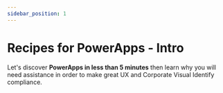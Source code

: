 ```yaml
---
sidebar_position: 1
---
```


# Recipes for PowerApps - Intro

Let's discover **PowerApps in less than 5 minutes** then learn why you will need assistance in order to make great UX and Corporate Visual Identify compliance.
